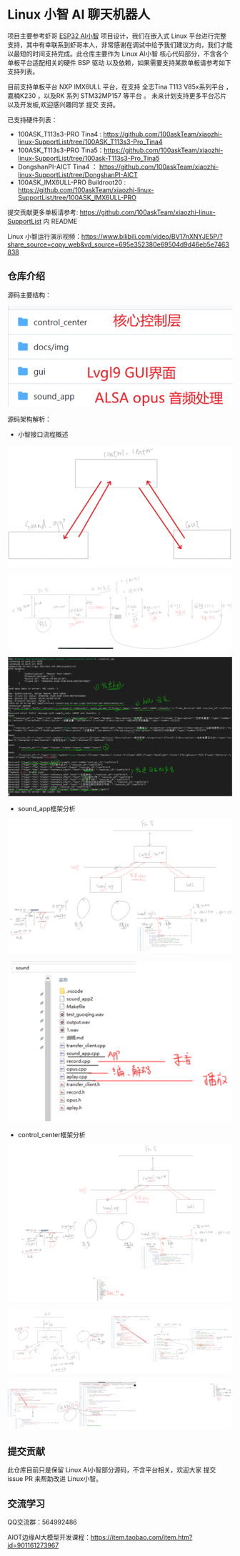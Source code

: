 # Linux 小智 AI 聊天机器人

项目主要参考虾哥 [ESP32 AI小智](https://github.com/78/xiaozhi-esp32 ) 项目设计，我们在嵌入式 Linux 平台进行完整支持，其中有幸联系到虾哥本人，非常感谢在调试中给予我们建议方向，我们才能以最短的时间支持完成。此仓库主要作为 Linux AI小智 核心代码部分，不含各个单板平台适配相关的硬件 BSP 驱动 以及依赖，如果需要支持某款单板请参考如下支持列表。

目前支持单板平台 NXP IMX6ULL 平台，在支持 全志Tina T113 V85x系列平台 ， 嘉楠K230 ，以及RK 系列 STM32MP157 等平台  。 未来计划支持更多平台芯片以及开发板,欢迎感兴趣同学 提交 支持。

已支持硬件列表：

- 100ASK_T113s3-PRO Tina4 :  https://github.com/100askTeam/xiaozhi-linux-SupportList/tree/100ASK_T113s3-Pro_Tina4
- 100ASK_T113s3-PRO Tina5：https://github.com/100askTeam/xiaozhi-linux-SupportList/tree/100ask-T113s3-Pro_Tina5
- DongshanPI-AICT Tina4 ： https://github.com/100askTeam/xiaozhi-linux-SupportList/tree/DongshanPI-AICT
- 100ASK_IMX6ULL-PRO Buildroot20 : https://github.com/100askTeam/xiaozhi-linux-SupportList/tree/100ASK_IMX6ULL-PRO

提交贡献更多单板请参考: https://github.com/100askTeam/xiaozhi-linux-SupportList 内 README 

Linux 小智运行演示视频：https://www.bilibili.com/video/BV17nXNYJE5P/?share_source=copy_web&vd_source=695e352380e69504d9d46eb5e7463838



## 仓库介绍

源码主要结构：

![image-20250327113143486](docs/img/image-20250327113143486.png)



源码架构解析：

- 小智接口流程概述

![01_小智的接口流程概述](docs/img/01_小智的接口流程概述-1.png)

![01_小智的接口流程概述](docs/img/01_小智的接口流程概述-2.png)

![01_小智的接口流程概述](docs/img/01_小智的接口流程概述-3.png)

- sound_app框架分析

![02_sound_app框架分析](docs/img/02_sound_app框架分析-1.png)

![02_sound_app框架分析](docs/img/02_sound_app框架分析-2.png)

- control_center框架分析

![03_control_center框架分析](docs/img/03_control_center框架分析-1.png)

![03_control_center框架分析](docs/img/03_control_center框架分析-2.png)

![03_control_center框架分析](docs/img/03_control_center框架分析-3.png)

## 提交贡献

此仓库目前只是保留 Linux AI小智部分源码，不含平台相关，欢迎大家 提交 issue PR 来帮助改进 Linux小智。



## 交流学习

QQ交流群：564992486 

AIOT边缘AI大模型开发课程：https://item.taobao.com/item.htm?id=901161273967

